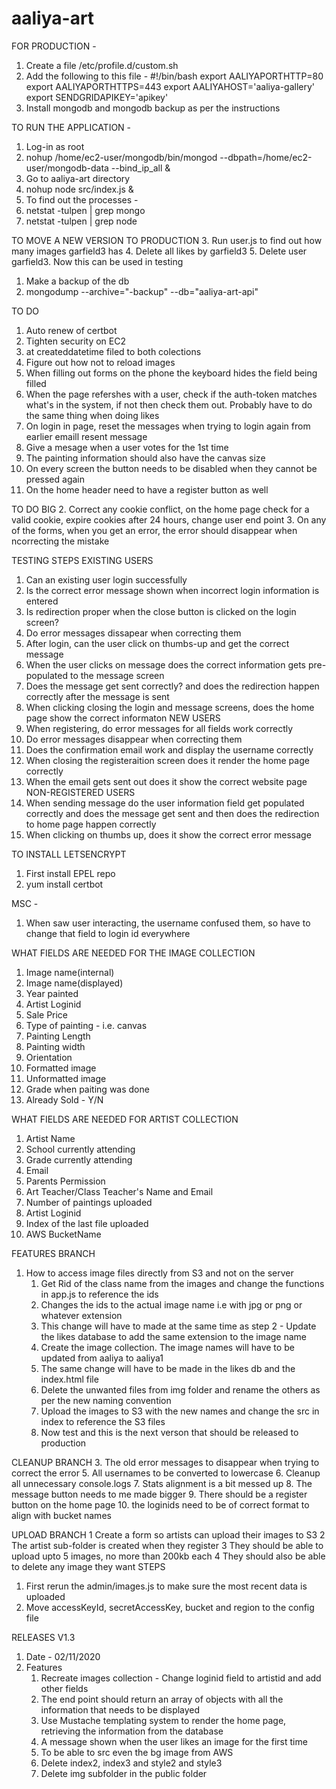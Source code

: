 # aaliya-art

FOR PRODUCTION -
1. Create a file /etc/profile.d/custom.sh
2. Add the following to this file -
    #!/bin/bash
    export AALIYAPORTHTTP=80
    export AALIYAPORTHTTPS=443
    export AALIYAHOST='aaliya-gallery'
    export SENDGRIDAPIKEY='apikey'
3. Install mongodb and mongodb backup as per the instructions


TO RUN THE APPLICATION -
1. Log-in as root
2. nohup /home/ec2-user/mongodb/bin/mongod --dbpath=/home/ec2-user/mongodb-data --bind_ip_all &
3. Go to aaliya-art directory
4. nohup node src/index.js &
5. To find out the processes -
6. netstat -tulpen | grep mongo
7. netstat -tulpen | grep node


TO MOVE A NEW VERSION TO PRODUCTION
3. Run user.js to find out how many images garfield3 has
4. Delete all likes by garfield3
5. Delete user garfield3. Now this can be used in testing
1. Make a backup of the db
2. mongodump --archive="<date>-backup" --db="aaliya-art-api"


TO DO
1. Auto renew of certbot
1. Tighten security on EC2
1. at createddatetime filed to both colections
2. Figure out how not to reload images
4. When filling out forms on the phone the keyboard hides the field being filled
6. When the page refershes with a user, check if the auth-token matches what's in the system, if not then check them out. Probably have to do the same thing when doing likes
7. On login in page, reset the messages when trying to login again from earlier emaill resent message
8. Give a mesage when a user votes for the 1st time
9. The painting information should also have the canvas size
10. On every screen the button needs to be disabled when they cannot be pressed again
11. On the home header need to have a register button as well


TO DO BIG
2. Correct any cookie conflict, on the home page check for a valid cookie, expire cookies after 24 hours, change user end point
3. On any of the forms, when you get an error, the error should disappear when ncorrecting the mistake

TESTING STEPS
EXISTING USERS
1. Can an existing user login successfully
2. Is the correct error message shown when incorrect login information is entered
3. Is redirection proper when the close button is clicked on the login screen?
2. Do error messages dissapear when correcting them
2. After login, can the user click on thumbs-up and get the correct message
3. When the user clicks on message does the correct information gets pre-populated to the message screen
4. Does the message get sent correctly? and does the redirection happen correctly after the message is sent
4. When clicking closing the login and message screens, does the home page show the correct informaton
NEW USERS
1. When registering, do error messages for all fields work correctly
2. Do error messages disappear when correcting them
3. Does the confirmation email work and display the username correctly
4. When closing the registeraition screen does it render the home page correctly
5. When the email gets sent out does it show the correct website page
NON-REGISTERED USERS
1. When sending message do the user information field get populated correctly and does the message get sent and then does the redirection to home page happen correctly
2. When clicking on thumbs up, does it show the correct error message



TO INSTALL LETSENCRYPT
1. First install EPEL repo
2. yum install certbot

MSC - 
1. When saw user interacting, the username confused them, so have to change that field to login id everywhere


WHAT FIELDS ARE NEEDED FOR THE IMAGE COLLECTION
1. Image name(internal)
2. Image name(displayed)
2. Year painted
3. Artist Loginid
4. Sale Price
5. Type of painting - i.e. canvas
6. Painting Length
7. Painting width
8. Orientation
7. Formatted image
8. Unformatted image
9. Grade when paiting was done
10. Already Sold - Y/N

WHAT FIELDS ARE NEEDED FOR ARTIST COLLECTION
1. Artist Name
2. School currently attending
3. Grade currently attending
4. Email
5. Parents Permission
6. Art Teacher/Class Teacher's Name and Email
7. Number of paintings uploaded
8. Artist Loginid
9. Index of the last file uploaded
10. AWS BucketName

FEATURES BRANCH
1. How to access image files directly from S3 and not on the server
    1. Get Rid of the class name from the images and change the functions in app.js to reference the ids 
    2. Changes the ids to the actual image name i.e with jpg or png or whatever extension
    3. This change will have to made at the same time as step 2 - Update the likes database to add the same extension to the image name
    4. Create the image collection. The image names will have to be updated from aaliya to aaliya1
    5. The same change will have to be made in the likes db and the index.html file
    6. Delete the unwanted files from img folder and rename the others as per the new naming convention
    7. Upload the images to S3 with the new names and change the src in index to reference the S3 files
    8. Now test and this is the next verson that should be released to production
    

    

CLEANUP BRANCH
3. The old error messages to disappear when trying to correct the error
5. All usernames to be converted to lowercase
6. Cleanup all unnecessary console.logs
7. Stats alignment is a bit messed up
8. The message button needs to me made bigger
9. There should be a register button on the home page
10. the loginids need to be of correct format to align with bucket names


UPLOAD BRANCH
1 Create a form so artists can upload their images to S3
2 The artist sub-folder is created when they register
3 They should be able to upload upto 5 images, no more than 200kb each
4 They should also be able to delete any image they want
STEPS
1. First rerun the admin/images.js to make sure the most recent data is uploaded
2. Move accessKeyId, secretAccessKey, bucket and region to the config file



RELEASES
V1.3
1. Date - 02/11/2020
2. Features
    1. Recreate images collection - Change loginid field to artistid and add other fields
    2. The end point should return an array of objects with all the information that needs to be displayed
    3. Use Mustache templating system to render the home page, retrieving the information from the 
    database
    4. A message shown when the user likes an image for the first time
    5. To be able to src even the bg image from AWS
    6. Delete index2, index3 and style2 and style3
    7. Delete img subfolder in the public folder
    



